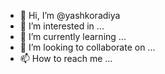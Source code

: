 - 👋 Hi, I’m @yashkoradiya
- 👀 I’m interested in ...
- 🌱 I’m currently learning ...
- 💞️ I’m looking to collaborate on ...
- 📫 How to reach me ...

<!---
yashkoradiya/yashkoradiya is a ✨ special ✨ repository because its `README.md` (this file) appears on your GitHub profile.
You can click the Preview link to take a look at your changes.
--->
